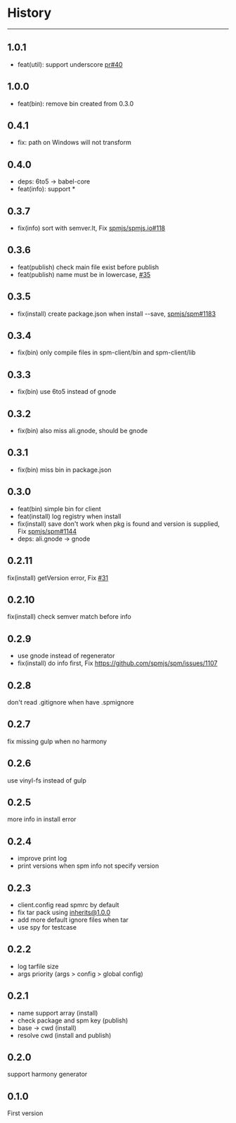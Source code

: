 # History

---

## 1.0.1

- feat(util): support underscore [pr#40](https://github.com/spmjs/spm-client/pull/40)

## 1.0.0

- feat(bin): remove bin created from 0.3.0

## 0.4.1

- fix: path on Windows will not transform

## 0.4.0

- deps: 6to5 -> babel-core
- feat(info): support *

## 0.3.7

- fix(info) sort with semver.lt, Fix [spmjs/spmjs.io#118](https://github.com/spmjs/spmjs.io/issues/118)

## 0.3.6

- feat(publish) check main file exist before publish
- feat(publish) name must be in lowercase, [#35](https://github.com/spmjs/spm-client/issues/35)

## 0.3.5

- fix(install) create package.json when install --save, [spmjs/spm#1183](https://github.com/spmjs/spm/issues/1183)

## 0.3.4

- fix(bin) only compile files in spm-client/bin and spm-client/lib

## 0.3.3

- fix(bin) use 6to5 instead of gnode

## 0.3.2

- fix(bin) also miss ali.gnode, should be gnode

## 0.3.1

- fix(bin) miss bin in package.json

## 0.3.0

- feat(bin) simple bin for client
- feat(install) log registry when install
- fix(install) save don't work when pkg is found and version is supplied, Fix [spmjs/spm#1144](https://github.com/spmjs/spm/issues/1144)
- deps: ali.gnode -> gnode

## 0.2.11

fix(install) getVersion error, Fix [#31](https://github.com/spmjs/spm-client/issues/31)

## 0.2.10

fix(install) check semver match before info

## 0.2.9

- use gnode instead of regenerator
- fix(install) do info first, Fix https://github.com/spmjs/spm/issues/1107

## 0.2.8

don't read .gitignore when have .spmignore

## 0.2.7

fix missing gulp when no harmony

## 0.2.6

use vinyl-fs instead of gulp

## 0.2.5

more info in install error

## 0.2.4
- improve print log
- print versions when spm info not specify version

## 0.2.3

- client.config read spmrc by default
- fix tar pack using inherits@1.0.0
- add more default ignore files when tar
- use spy for testcase

## 0.2.2

- log tarfile size
- args priority (args > config > global config)

## 0.2.1

- name support array (install)
- check package and spm key (publish)
- base -> cwd (install)
- resolve cwd (install and publish)

## 0.2.0

support harmony generator

## 0.1.0

First version
